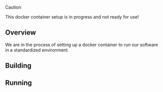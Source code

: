 > [!CAUTION]
> This docker container setup is in progress and not ready for use!

## Overview
We are in the process of setting up a docker container to run our software in a standardized environment.

## Building

## Running



